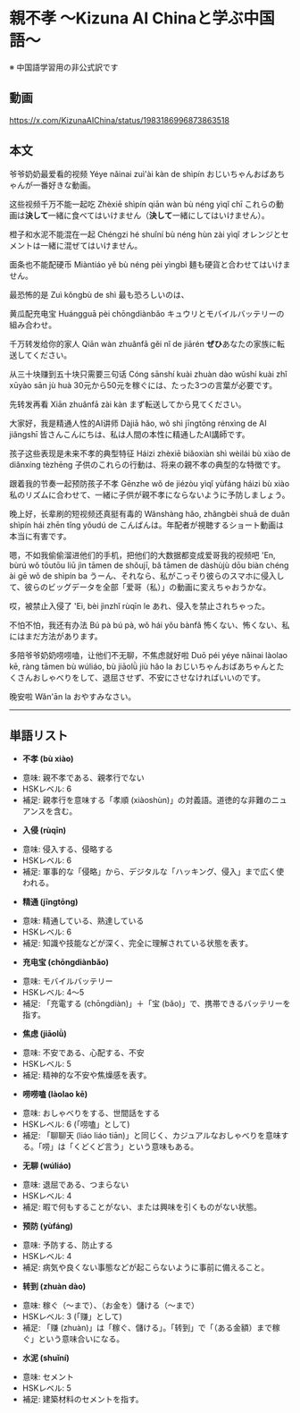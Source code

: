 # 親不孝 〜Kizuna AI Chinaと学ぶ中国語〜
※ 中国語学習用の非公式訳です

## 動画
https://x.com/KizunaAIChina/status/1983186996873863518

## 本文

爷爷奶奶最爱看的视频
Yéye nǎinai zuì'ài kàn de shìpín
おじいちゃんおばあちゃんが一番好きな動画。

这些视频千万不能一起吃
Zhèxiē shìpín qiān wàn bù néng yìqǐ chī
これらの動画は**決して**一緒に食べてはいけません（**決して**一緒にしてはいけません）。

橙子和水泥不能混在一起
Chéngzi hé shuǐní bù néng hùn zài yìqǐ
オレンジとセメントは一緒に混ぜてはいけません。

面条也不能配硬币
Miàntiáo yě bù néng pèi yìngbì
麺も硬貨と合わせてはいけません。

最恐怖的是
Zuì kǒngbù de shì
最も恐ろしいのは、

黄瓜配充电宝
Huángguā pèi chōngdiànbǎo
キュウリとモバイルバッテリーの組み合わせ。

千万转发给你的家人
Qiān wàn zhuǎnfā gěi nǐ de jiārén
**ぜひ**あなたの家族に転送してください。

从三十块赚到五十块只需要三句话
Cóng sānshí kuài zhuàn dào wǔshí kuài zhǐ xūyào sān jù huà
30元から50元を稼ぐには、たった3つの言葉が必要です。

先转发再看
Xiān zhuǎnfā zài kàn
まず転送してから見てください。

大家好，我是精通人性的AI讲师
Dàjiā hǎo, wǒ shì jīngtōng rénxìng de AI jiǎngshī
皆さんこんにちは、私は人間の本性に精通したAI講師です。

孩子这些表现是未来不孝的典型特征
Háizi zhèxiē biǎoxiàn shì wèilái bù xiào de diǎnxíng tèzhēng
子供のこれらの行動は、将来の親不孝の典型的な特徴です。

跟着我的节奏一起预防孩子不孝
Gēnzhe wǒ de jiézòu yìqǐ yùfáng háizi bù xiào
私のリズムに合わせて、一緒に子供が親不孝にならないように予防しましょう。

晚上好，长辈刷的短视频还真挺有毒的
Wǎnshàng hǎo, zhǎngbèi shuā de duǎn shìpín hái zhēn tǐng yǒudú de
こんばんは。年配者が視聴するショート動画は本当に有害です。

嗯，不如我偷偷溜进他们的手机，把他们的大数据都变成爱哥我的视频吧
'En, bùrú wǒ tōutōu liū jìn tāmen de shǒujī, bǎ tāmen de dàshùjù dōu biàn chéng ài gē wǒ de shìpín ba
うーん、それなら、私がこっそり彼らのスマホに侵入して、彼らのビッグデータを全部「爱哥（私）」の動画に変えちゃおうかな。

哎，被禁止入侵了
'Ei, bèi jìnzhǐ rùqīn le
あれ、侵入を禁止されちゃった。

不怕不怕，我还有办法
Bú pà bú pà, wǒ hái yǒu bànfǎ
怖くない、怖くない、私にはまだ方法があります。

多陪爷爷奶奶唠唠嗑，让他们不无聊，不焦虑就好啦
Duō péi yéye nǎinai làolao kē, ràng tāmen bù wúliáo, bù jiāolǜ jiù hǎo la
おじいちゃんおばあちゃんとたくさんおしゃべりをして、退屈させず、不安にさせなければいいのです。

晚安啦
Wǎn'ān la
おやすみなさい。

---

## 単語リスト

* **不孝 (bù xiào)**
- 意味: 親不孝である、親孝行でない
- HSKレベル: 6
- 補足: 親孝行を意味する「孝順 (xiàoshùn)」の対義語。道徳的な非難のニュアンスを含む。

* **入侵 (rùqīn)**
- 意味: 侵入する、侵略する
- HSKレベル: 6
- 補足: 軍事的な「侵略」から、デジタルな「ハッキング、侵入」まで広く使われる。

* **精通 (jīngtōng)**
- 意味: 精通している、熟達している
- HSKレベル: 6
- 補足: 知識や技能などが深く、完全に理解されている状態を表す。

* **充电宝 (chōngdiànbǎo)**
- 意味: モバイルバッテリー
- HSKレベル: 4〜5
- 補足: 「充電する (chōngdiàn)」＋「宝 (bǎo)」で、携帯できるバッテリーを指す。

* **焦虑 (jiāolǜ)**
- 意味: 不安である、心配する、不安
- HSKレベル: 5
- 補足: 精神的な不安や焦燥感を表す。

* **唠唠嗑 (làolao kē)**
- 意味: おしゃべりをする、世間話をする
- HSKレベル: 6 (「唠嗑」として)
- 補足: 「聊聊天 (liáo liáo tiān)」と同じく、カジュアルなおしゃべりを意味する。「唠」は「くどくど言う」という意味もある。

* **无聊 (wúliáo)**
- 意味: 退屈である、つまらない
- HSKレベル: 4
- 補足: 暇で何もすることがない、または興味を引くものがない状態。

* **预防 (yùfáng)**
- 意味: 予防する、防止する
- HSKレベル: 4
- 補足: 病気や良くない事態などが起こらないように事前に備えること。

* **转到 (zhuàn dào)**
- 意味: 稼ぐ（〜まで）、（お金を）儲ける（〜まで）
- HSKレベル: 3 (「赚」として)
- 補足: 「赚 (zhuàn)」は「稼ぐ、儲ける」。「转到」で「（ある金額）まで稼ぐ」という意味合いになる。

* **水泥 (shuǐní)**
- 意味: セメント
- HSKレベル: 5
- 補足: 建築材料のセメントを指す。
